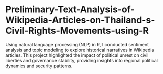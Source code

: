 # Preliminary-Text-Analysis-of-Wikipedia-Articles-on-Thailand-s-Civil-Rights-Movements-using-R
Using natural language processing (NLP) in R, I conducted sentiment analysis and topic modeling to explore historical narratives in Wikipedia articles. This project highlighted the impact of political unrest on civil liberties and governance stability, providing insights into regional political dynamics and security patterns.
